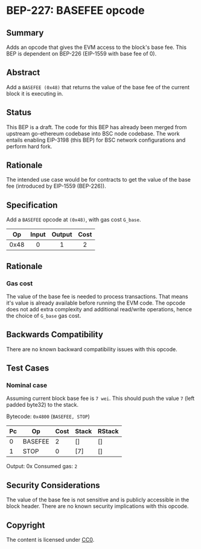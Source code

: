 # BEP-227: BASEFEE opcode



## Summary
Adds an opcode that gives the EVM access to the block's base fee. This BEP is dependent on BEP-226 (EIP-1559 with base fee of 0). 

## Abstract

Add a `BASEFEE (0x48)` that returns the value of the base fee of the current block it is executing in.

## Status
This BEP is a draft. The code for this BEP has already been merged from upstream go-ethereum codebase into BSC node codebase. The work entails enabling EIP-3198 (this BEP) for BSC network configurations and perform hard fork.

## Rationale
The intended use case would be for contracts to get the value of the base fee (introduced by EIP-1559 (BEP-226)).

## Specification
Add a `BASEFEE` opcode at `(0x48)`, with gas cost `G_base`.

|  Op  	| Input 	| Output 	| Cost 	|
|:----:	|:-----:	|:------:	|:----:	|
| 0x48 	|   0   	|    1   	|   2  	|

## Rationale

### Gas cost
The value of the base fee is needed to process transactions. That means it's value is already available before running the EVM code.
The opcode does not add extra complexity and additional read/write operations, hence the choice of `G_base` gas cost.

## Backwards Compatibility
There are no known backward compatibility issues with this opcode.

## Test Cases

### Nominal case
Assuming current block base fee is `7 wei`.
This should push the value `7` (left padded byte32) to the stack.

Bytecode: `0x4800` (`BASEFEE, STOP`)

|  Pc   |      Op     | Cost |   Stack   |   RStack  |
|-------|-------------|------|-----------|-----------|
|    0  |    BASEFEE  |    2 |        [] |        [] |
|    1  |    STOP     |    0 |       [7] |        [] |

Output: 0x
Consumed gas: `2`

## Security Considerations
The value of the base fee is not sensitive and is publicly accessible in the block header. There are no known security implications with this opcode.

## Copyright
The content is licensed under [CC0](https://creativecommons.org/publicdomain/zero/1.0/).
